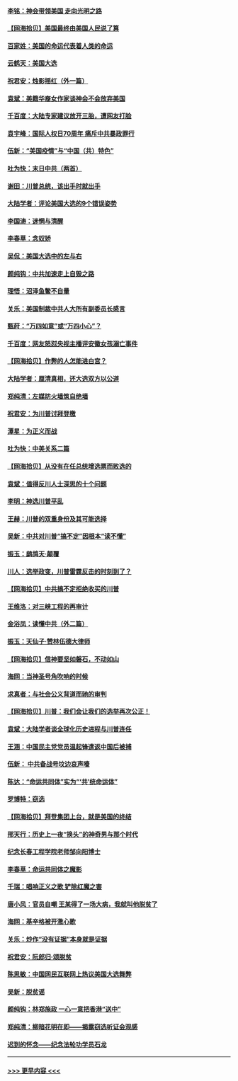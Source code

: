#### [李铭：神会带领美国 走向光明之路](../pages/nsc993/n12618584.md?t=12141702) 
#### [【网海拾贝】美国最终由美国人民说了算](../pages/nsc993/n12617255.md?t=12141702) 
#### [百家姓：美国的命运代表着人类的命运](../pages/nsc993/n12615838.md?t=12141702) 
#### [云鹤天：美国大选](../pages/nsc993/n12615994.md?t=12141702) 
#### [祝君安：烛影摇红（外一篇）](../pages/nsc993/n12615975.md?t=12141702) 
#### [袁斌：美籍华裔女作家谈神会不会放弃美国](../pages/nsc993/n12615263.md?t=12141702) 
#### [千百度：大陆专家建议放开三胎，遭网友打脸](../pages/nsc993/n12614456.md?t=12141702) 
#### [袁宇峰：国际人权日70周年 痛斥中共暴政罪行](../pages/nsc993/n12611965.md?t=12141702) 
#### [伍新：“美国疫情”与“中国（共）特色”](../pages/nsc993/n12611463.md?t=12141702) 
#### [吐为快：末日中共（两首）](../pages/nsc993/n12611461.md?t=12141702) 
#### [谢田：川普总统，该出手时就出手](../pages/nsc993/n12610905.md?t=12141702) 
#### [大陆学者：评论美国大选的9个错误姿势](../pages/nsc993/n12609586.md?t=12141702) 
#### [李国涛：迷惘与清醒](../pages/nsc993/n12607532.md?t=12141702) 
#### [李春草：念奴娇](../pages/nsc993/n12607083.md?t=12141702) 
#### [吴侃：美国大选中的左与右](../pages/nsc993/n12607054.md?t=12141702) 
#### [颜纯钩：中共加速走上自毁之路](../pages/nsc993/n12606473.md?t=12141702) 
#### [理悟：沼泽鱼鳖不自量](../pages/nsc993/n12606454.md?t=12141702) 
#### [关乐：美国制裁中共人大所有副委员长感言](../pages/nsc993/n12606442.md?t=12141702) 
#### [甄莳：“万四如意”或“万四小心”？](../pages/nsc993/n12606091.md?t=12141702) 
#### [千百度：网友怒怼央视主播评安徽女孩溺亡事件](../pages/nsc993/n12605370.md?t=12141702) 
#### [【网海拾贝】作弊的人怎能进白宫？](../pages/nsc993/n12603546.md?t=12141702) 
#### [大陆学者：厘清真相，还大选双方以公道](../pages/nsc993/n12603475.md?t=12141702) 
#### [郑纯清：左媒防火墙筑自绝墙](../pages/nsc993/n12602226.md?t=12141702) 
#### [祝君安：为川普讨拜登檄](../pages/nsc993/n12602199.md?t=12141702) 
#### [潭星：为正义而战](../pages/nsc993/n12600926.md?t=12141702) 
#### [吐为快：中美关系二篇](../pages/nsc993/n12600908.md?t=12141702) 
#### [【网海拾贝】从没有在任总统增选票而败选的](../pages/nsc993/n12600435.md?t=12141702) 
#### [袁斌：值得反川人士深思的十个问题](../pages/nsc993/n12600332.md?t=12141702) 
#### [李明：神选川普平乱](../pages/nsc993/n12599751.md?t=12141702) 
#### [王赫：川普的双重身份及其可能选择](../pages/nsc993/n12599723.md?t=12141702) 
#### [吴新：中共对川普“搞不定”因根本“读不懂”](../pages/nsc993/n12599502.md?t=12141702) 
#### [振玉：鹧鸪天‧颠覆](../pages/nsc993/n12599494.md?t=12141702) 
#### [川人：选举政变，川普雷霆反击的时刻到了？](../pages/nsc993/n12599291.md?t=12141702) 
#### [【网海拾贝】中共搞不定拒绝收买的川普](../pages/nsc993/n12598955.md?t=12141702) 
#### [王维洛：对三峡工程的再审计](../pages/nsc993/n12598436.md?t=12141702) 
#### [金浴凤：读懂中共（外二篇）](../pages/nsc993/n12597943.md?t=12141702) 
#### [振玉：天仙子‧赞林伍德大律师](../pages/nsc993/n12597929.md?t=12141702) 
#### [【网海拾贝】信神要坚如磐石，不动如山](../pages/nsc993/n12597901.md?t=12141702) 
#### [海网：当神圣号角吹响的时候](../pages/nsc993/n12595891.md?t=12141702) 
#### [求真者：与社会公义背道而驰的审判](../pages/nsc993/n12595868.md?t=12141702) 
#### [【网海拾贝】川普：我们会让我们的选举再次公正！](../pages/nsc993/n12594930.md?t=12141702) 
#### [袁斌：大陆学者谈全球化历史进程与川普连任](../pages/nsc993/n12594690.md?t=12141702) 
#### [王涵：中国民主党党员温起锋遣返中国后被捕](../pages/nsc993/n12594540.md?t=12141702) 
#### [伍新： 中共备战号坟边哀声嚎](../pages/nsc993/n12593086.md?t=12141702) 
#### [陈达：“命运共同体”实为“‘共’统命运体”](../pages/nsc993/n12590865.md?t=12141702) 
#### [罗博特：窃选](../pages/nsc993/n12590619.md?t=12141702) 
#### [【网海拾贝】拜登集团上台，就是美国的终结](../pages/nsc993/n12589725.md?t=12141702) 
#### [邢天行：历史上一夜“换头”的神奇男与那个时代](../pages/nsc993/n12589424.md?t=12141702) 
#### [纪念长春工程学院老师邹向阳博士](../pages/nsc993/n12585390.md?t=12141702) 
#### [李春草：命运共同体之魔影](../pages/nsc993/n12585026.md?t=12141702) 
#### [千瑞：唱响正义之歌 铲除红魔之害](../pages/nsc993/n12585002.md?t=12141702) 
#### [唐小风：官员自嘲 王某得了一场大病，我就叫他脱贫了](../pages/nsc993/n12584981.md?t=12141702) 
#### [海网：基辛格被开激心歌](../pages/nsc993/n12584946.md?t=12141702) 
#### [关乐：炒作“没有证据”本身就是证据](../pages/nsc993/n12583146.md?t=12141702) 
#### [祝君安：阮郎归‧颂脱贫](../pages/nsc993/n12583119.md?t=12141702) 
#### [陈思敏：中国网民互联网上热议美国大选舞弊](../pages/nsc993/n12582845.md?t=12141702) 
#### [吴新：脱贫谣](../pages/nsc993/n12580839.md?t=12141702) 
#### [颜纯钩：林郑施政 一心一意把香港“送中”](../pages/nsc993/n12580805.md?t=12141702) 
#### [郑纯清：柳暗花明在即——揭露窃选听证会观感](../pages/nsc993/n12580795.md?t=12141702) 
#### [迟到的怀念——纪念法轮功学员石龙](../pages/nsc993/n12580245.md?t=12141702) 

----
#### [ >>> 更早内容 <<< ](../indexes/nsc993-earlier.md)
